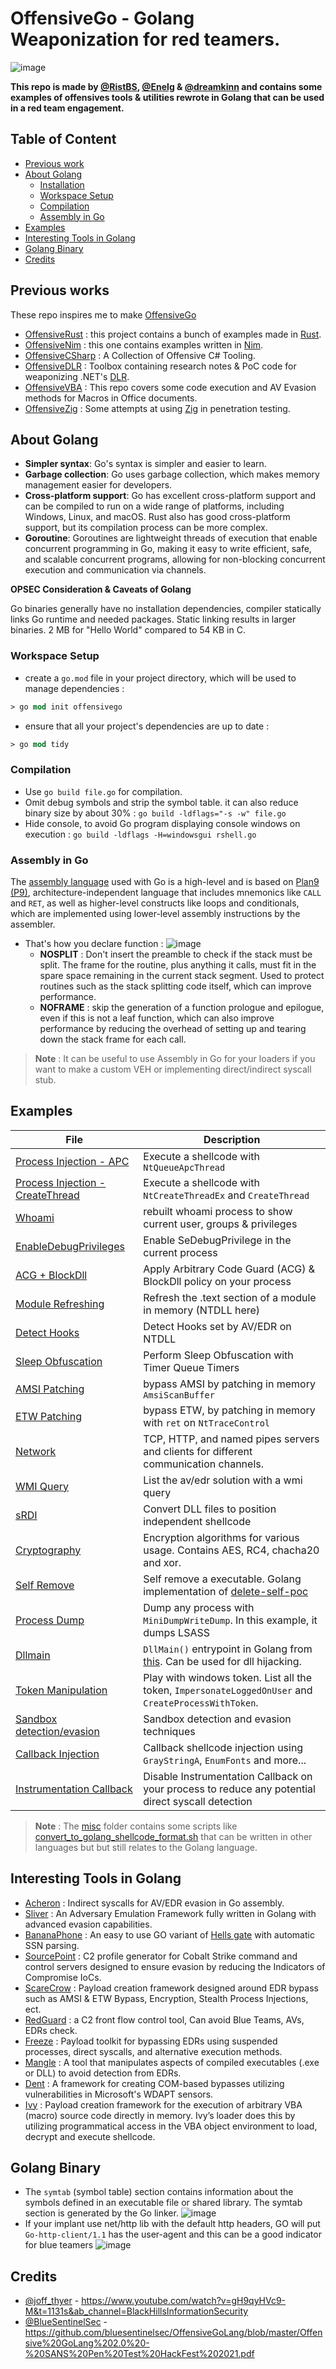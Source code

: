 # OffensiveGo - Golang Weaponization for red teamers.

![image](https://user-images.githubusercontent.com/75935486/220217814-242de1ba-1f62-4b0b-a1be-6cf8b82ab0da.png)


**This repo is made by [@RistBS](https://twitter.com/RistBs), [@Enelg](https://twitter.com/Enelg_) & [@dreamkinn](https://twitter.com/dreamkinn) and contains some examples of offensives tools & utilities rewrote in Golang that can be used in a red team engagement.**

## Table of Content

- [Previous work](#previous-work)
- [About Golang](#about-golang)  
  - [Installation](#installation)
  - [Workspace Setup](#setup)
  - [Compilation](#compilation)
  - [Assembly in Go]()
- [Examples](#examples)
- [Interesting Tools in Golang](#interesting-tools-in-golang)
- [Golang Binary](#golang-binary)
- [Credits](#credits)

## Previous works

These repo inspires me to make [OffensiveGo](https://github.com/RistBS/OffensiveGo)

- [OffensiveRust](https://github.com/trickster0/OffensiveRust) : this project contains a bunch of examples made in [Rust](https://www.rust-lang.org/).
- [OffensiveNim](https://github.com/byt3bl33d3r/OffensiveNim) : this one contains examples written in [Nim](https://nim-lang.org/).
- [OffensiveCSharp](https://github.com/matterpreter/OffensiveCSharp) : A Collection of Offensive C# Tooling.
- [OffensiveDLR](https://github.com/byt3bl33d3r/OffensiveDLR) : Toolbox containing research notes & PoC code for weaponizing .NET's [DLR](https://learn.microsoft.com/en-us/dotnet/framework/reflection-and-codedom/dynamic-language-runtime-overview).
- [OffensiveVBA](https://github.com/S3cur3Th1sSh1t/OffensiveVBA) : This repo covers some code execution and AV Evasion methods for Macros in Office documents.
- [OffensiveZig](https://github.com/darkr4y/OffensiveZig) : Some attempts at using [Zig](https://ziglang.org/) in penetration testing.


## About Golang

- **Simpler syntax**: Go's syntax is simpler and easier to learn.
- **Garbage collection**: Go uses garbage collection, which makes memory management easier for developers.
- **Cross-platform support**: Go has excellent cross-platform support and can be compiled to run on a wide range of platforms, including Windows, Linux, and macOS. Rust also has good cross-platform support, but its compilation process can be more complex.
- **Goroutine**:  Goroutines are lightweight threads of execution that enable concurrent programming in Go, making it easy to write efficient, safe, and scalable concurrent programs, allowing for non-blocking concurrent execution and communication via channels.

**OPSEC Consideration & Caveats of Golang**

Go binaries generally have no installation dependencies, compiler statically links Go runtime and needed packages. Static linking results in larger binaries. 2 MB for "Hello World" compared to 54 KB in C.

### Workspace Setup


- create a `go.mod` file in your project directory, which will be used to manage dependencies :
```ps
> go mod init offensivego 
```

- ensure that all your project's dependencies are up to date :
```ps
> go mod tidy 
```

### Compilation

- Use `go build file.go` for compilation.
- Omit debug symbols and strip the symbol table. it can also reduce binary size by about 30% : `go build -ldflags="-s -w" file.go`
- Hide console, to avoid Go program displaying console windows on execution : `go build -ldflags -H=windowsgui rshell.go`

### Assembly in Go

The [assembly language](https://go.dev/doc/asm) used with Go is a high-level and is based on [Plan9 (P9)](https://9p.io/sys/doc/asm.html), architecture-independent language that includes mnemonics like `CALL` and `RET`, as well as higher-level constructs like loops and conditionals, which are implemented using lower-level assembly instructions by the assembler.

- That's how you declare function :
  ![image](https://user-images.githubusercontent.com/75935486/234733526-bacaf609-b59a-4b99-a4f2-f708f65a0909.png)
  - **NOSPLIT** : Don't insert the preamble to check if the stack must be split. The frame for the routine, plus anything it calls, must fit in the spare space remaining in the current stack segment. Used to protect routines such as the stack splitting code itself, which can improve performance.
  - **NOFRAME** : skip the generation of a function prologue and epilogue, even if this is not a leaf function, which can also improve performance by reducing the overhead of setting up and tearing down the stack frame for each call.
  
> **Note** : It can be useful to use Assembly in Go for your loaders if you want to make a custom VEH or implementing direct/indirect syscall stub.

## Examples 

| File                                                              | Description                                                                                                                                |
|-------------------------------------------------------------------|--------------------------------------------------------------------------------------------------------------------------------------------|
| [Process Injection - APC](../main/injection_native_apc/main.go)   | Execute a shellcode with `NtQueueApcThread`                                                                                                |
| [Process Injection - CreateThread](../main/injection_thread)      | Execute a shellcode with `NtCreateThreadEx` and `CreateThread`                                                                             |
| [Whoami](../main/whoami/main.go)                                  | rebuilt whoami process to show current user, groups & privileges                                                                           |
| [EnableDebugPrivileges](../main/enable_debug_priv/main.go)        | Enable SeDebugPrivilege in the current process                                                                                             |
| [ACG + BlockDll](../main/acg_blockdll_process/main.go)            | Apply Arbitrary Code Guard (ACG) & BlockDll policy on your process                                                                         |                                                                             
| [Module Refreshing]()                                             | Refresh the .text section of a module in memory (NTDLL here)                                                                               | 
| [Detect Hooks](../main/detect_hooks/main.go)                      | Detect Hooks set by AV/EDR on NTDLL                                                                                                        |
| [Sleep Obfuscation](../main/sleep_obfuscation/main.go)            | Perform Sleep Obfuscation with Timer Queue Timers                                                                                                |
| [AMSI Patching](../main/amsi_bypasses/)               | bypass AMSI by patching in memory `AmsiScanBuffer`                       |
| [ETW Patching](../main/etw_bypasses/)                 | bypass ETW, by patching in memory with `ret` on `NtTraceControl`                                   |
| [Network](../main/network)                                        | TCP, HTTP, and named pipes servers and clients for different communication channels.                                                       |
| [WMI Query](../main/wmi/wmi.go)                                         | List the av/edr solution with a wmi query                                                                                                  |
| [sRDI](../main/srdi/srdi.go)                                      | Convert DLL files to position independent shellcode                                                                                        |
| [Cryptography](../main/crypto)                                    | Encryption algorithms for various usage. Contains AES, RC4, chacha20 and xor.                                                              |
| [Self Remove](../main/self_remove/self_remove.go)                 | Self remove a executable. Golang implementation of [delete-self-poc](https://github.com/LloydLabs/delete-self-poc)                                          |
| [Process Dump](../main/process_dump/process_dump.go)              | Dump any process with `MiniDumpWriteDump`. In this example, it dumps LSASS                                                                     |
| [Dllmain](../main/dll_main)                                       | `DllMain()` entrypoint in Golang from [this](https://gist.github.com/NaniteFactory/7a82b68e822b7d2de44037d6e7511734). Can be used for dll hijacking. |
| [Token Manipulation](../main/token)                                            | Play with windows token. List all the token, `ImpersonateLoggedOnUser` and `CreateProcessWithToken`.                                       |
| [Sandbox detection/evasion](../main/sandbox)| Sandbox detection and evasion techniques |
| [Callback Injection](../main/callback_injection)| Callback shellcode injection using `GrayStringA`, `EnumFonts` and more... |
| [Instrumentation Callback](../main/instrumentation_callback)| Disable Instrumentation Callback on your process to reduce any potential direct syscall detection  |

> **Note** : The [misc](https://github.com/RistBS/OffensiveGo/tree/main/misc) folder contains some scripts like [convert_to_golang_shellcode_format.sh](https://github.com/RistBS/OffensiveGo/blob/main/misc/convert_to_golang_shellcode_format.sh) that can be written in other languages but but still relates to the Golang language.


## Interesting Tools in Golang

- [Acheron](https://github.com/f1zm0/acheron) : Indirect syscalls for AV/EDR evasion in Go assembly.
- [Sliver](https://github.com/BishopFox/sliver) : An Adversary Emulation Framework fully written in Golang with advanced evasion capabilities.
- [BananaPhone](https://github.com/C-Sto/BananaPhone) : An easy to use GO variant of [Hells gate](https://github.com/am0nsec/HellsGate) with automatic SSN parsing.
- [SourcePoint](https://github.com/Tylous/SourcePoint) : C2 profile generator for Cobalt Strike command and control servers designed to ensure evasion by reducing the Indicators of Compromise IoCs.
- [ScareCrow](https://github.com/optiv/ScareCrow) : Payload creation framework designed around EDR bypass such as AMSI & ETW Bypass, Encryption, Stealth Process Injections, ect.
- [RedGuard](https://github.com/wikiZ/RedGuard) : a C2 front flow control tool, Can avoid Blue Teams, AVs, EDRs check.
- [Freeze](https://github.com/optiv/Freeze) : Payload toolkit for bypassing EDRs using suspended processes, direct syscalls, and alternative execution methods.
- [Mangle](https://github.com/optiv/Mangle) : A tool that manipulates aspects of compiled executables (.exe or DLL) to avoid detection from EDRs.
- [Dent](https://github.com/optiv/Dent) : A framework for creating COM-based bypasses utilizing vulnerabilities in Microsoft's WDAPT sensors.
- [Ivy](https://github.com/optiv/Ivy) : Payload creation framework for the execution of arbitrary VBA (macro) source code directly in memory. Ivy’s loader does this by utilizing programmatical access in the VBA object environment to load, decrypt and execute shellcode.


## Golang Binary


- The `symtab` (symbol table) section contains information about the symbols defined in an executable file or shared library. The symtab section is generated by the Go linker.
![image](https://user-images.githubusercontent.com/75935486/233974681-182d7770-c709-4035-ad23-637d3d1c136f.png)
- If your implant use net/http lib with the default http headers, GO will put `Go-http-client/1.1` has the user-agent and this can be a good indicator for blue teamers
![image](https://user-images.githubusercontent.com/75935486/234994520-f26d7db4-c14e-410a-a23c-35bb9b56d5f9.png)



## Credits
- [@joff_thyer](https://twitter.com/joff_thyer) - https://www.youtube.com/watch?v=gH9qyHVc9-M&t=1131s&ab_channel=BlackHillsInformationSecurity
- [@BlueSentinelSec](https://twitter.com/BlueSentinelSec) - https://github.com/bluesentinelsec/OffensiveGoLang/blob/master/Offensive%20GoLang%202.0%20-%20SANS%20Pen%20Test%20HackFest%202021.pdf
